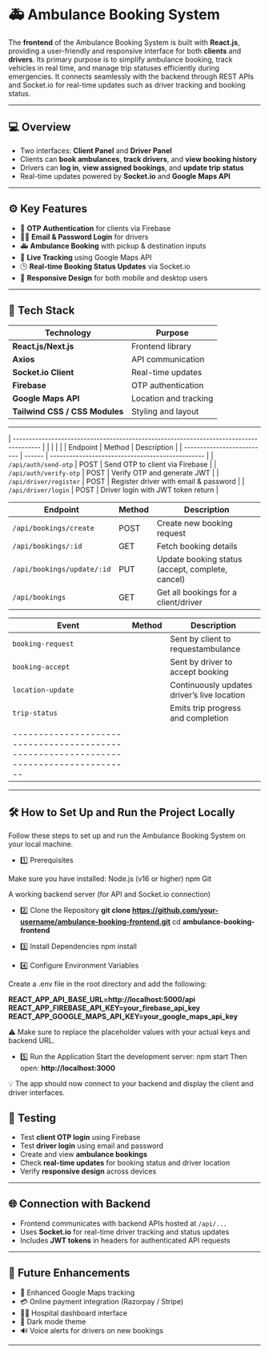# 🚑 Ambulance Booking System 

The **frontend** of the Ambulance Booking System is built with **React.js**, providing a user-friendly and responsive interface for both **clients** and **drivers**.
Its primary purpose is to simplify ambulance booking, track vehicles in real time, and manage trip statuses efficiently during emergencies.
It connects seamlessly with the backend through REST APIs and Socket.io for real-time updates such as driver tracking and booking status.

---

## 💻 Overview

- Two interfaces: **Client Panel** and **Driver Panel**  
- Clients can **book ambulances**, **track drivers**, and **view booking history**  
- Drivers can **log in**, **view assigned bookings**, and **update trip status**  
- Real-time updates powered by **Socket.io** and **Google Maps API**  

---

## ⚙️ Key Features

- 🔐 **OTP Authentication** for clients via Firebase  
- 👨‍✈️ **Email & Password Login** for drivers  
- 🚑 **Ambulance Booking** with pickup & destination inputs  
- 📍 **Live Tracking** using Google Maps API  
- 🕒 **Real-time Booking Status Updates** via Socket.io  
- 📱 **Responsive Design** for both mobile and desktop users  

---

## 🧰 Tech Stack

| Technology | Purpose |
|-------------|----------|
| **React.js/Next.js** | Frontend library |
| **Axios** | API communication |
| **Socket.io Client** | Real-time updates |
| **Firebase** | OTP authentication |
| **Google Maps API** | Location and tracking |
| **Tailwind CSS / CSS Modules** | Styling and layout |

---

 | -------------------------------------------------------------------------------------- |
 |                            |        |                                                  |
 | Endpoint                   | Method | Description                                      |
 | -------------------------- | ------ | ------------------------------------------------ |
 | `/api/auth/send-otp`       | POST   | Send OTP to client via Firebase                  |
 | `/api/auth/verify-otp`     | POST   | Verify OTP and generate JWT                      |
 | `/api/driver/register`     | POST   | Register driver with email & password            |
 | `/api/driver/login`        | POST   | Driver login with JWT token return               |

 | Endpoint                   | Method | Description                                      |
 | -------------------------- | ------ | ------------------------------------------------ |
 | `/api/bookings/create`     | POST   | Create new booking request                       |
 | `/api/bookings/:id`        | GET    | Fetch booking details                            |
 | `/api/bookings/update/:id` | PUT    | Update booking status (accept, complete, cancel) |
 | `/api/bookings`            | GET    | Get all bookings for a client/driver             |

 | Event                      | Method | Description                                      |
 | -------------------------- | ------ | ------------------------------------------------ |
 | `booking-request`          |        | Sent by client to requestambulance               |
 | `booking-accept`           |        | Sent by driver to accept booking                 |
 | `location-update`          |        | Continuously updates driver’s live location      |
 | `trip-status`              |        |Emits trip progress and completion                |
 |                                                                                        |
 | -------------------------------------------------------------------------------------- |



---

## 🛠️ How to Set Up and Run the Project Locally

Follow these steps to set up and run the Ambulance Booking System on your local machine.

- 1️⃣ Prerequisites

Make sure you have installed:
Node.js (v16 or higher)
npm 
Git

A working backend server (for API and Socket.io connection)

- 2️⃣ Clone the Repository
**git clone https://github.com/your-username/ambulance-booking-frontend.git**
cd **ambulance-booking-frontend**

- 3️⃣ Install Dependencies
npm install

- 4️⃣ Configure Environment Variables

Create a .env file in the root directory and add the following:

**REACT_APP_API_BASE_URL=http://localhost:5000/api**
**REACT_APP_FIREBASE_API_KEY=your_firebase_api_key**
**REACT_APP_GOOGLE_MAPS_API_KEY=your_google_maps_api_key**


⚠️ Make sure to replace the placeholder values with your actual keys and backend URL.

- 5️⃣ Run the Application
Start the development server:
npm start
Then open: **http://localhost:3000**


💡 The app should now connect to your backend and display the client and driver interfaces.



## 🧪 Testing

- Test **client OTP login** using Firebase  
- Test **driver login** using email and password  
- Create and view **ambulance bookings**  
- Check **real-time updates** for booking status and driver location  
- Verify **responsive design** across devices  

---

## 🌐 Connection with Backend

- Frontend communicates with backend APIs hosted at `/api/...`  
- Uses **Socket.io** for real-time driver tracking and status updates  
- Includes **JWT tokens** in headers for authenticated API requests  

---

## 🧱 Future Enhancements

- 📍 Enhanced Google Maps tracking  
- 💳 Online payment integration (Razorpay / Stripe)  
- 🧑‍⚕️ Hospital dashboard interface  
- 🌃 Dark mode theme  
- 🔊 Voice alerts for drivers on new bookings  

---




